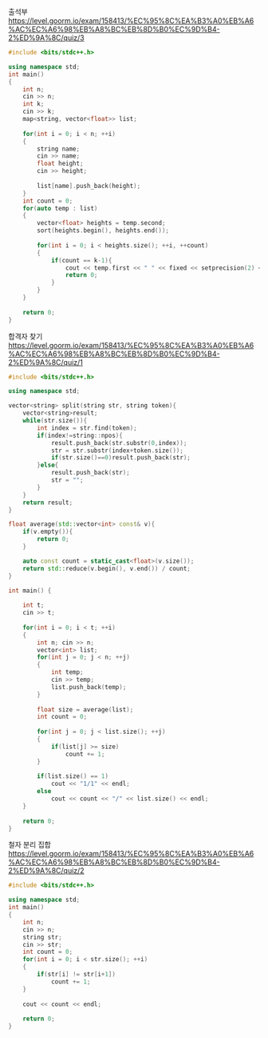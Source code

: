 출석부
https://level.goorm.io/exam/158413/%EC%95%8C%EA%B3%A0%EB%A6%AC%EC%A6%98%EB%A8%BC%EB%8D%B0%EC%9D%B4-2%ED%9A%8C/quiz/3
```cpp
#include <bits/stdc++.h>

using namespace std;
int main() 
{
	int n;
	cin >> n;
	int k;
	cin >> k;
	map<string, vector<float>> list;
	
	for(int i = 0; i < n; ++i)
	{
		string name;
		cin >> name;
		float height;
		cin >> height;
		
		list[name].push_back(height);
	}
	int count = 0;
	for(auto temp : list)
	{
		vector<float> heights = temp.second;
		sort(heights.begin(), heights.end());
		
		for(int i = 0; i < heights.size(); ++i, ++count)
		{
			if(count == k-1){
				cout << temp.first << " " << fixed << setprecision(2) << heights[i] << " " << endl;
				return 0;
			}
		}
	}
	
	return 0;
}
```

합격자 찾기
https://level.goorm.io/exam/158413/%EC%95%8C%EA%B3%A0%EB%A6%AC%EC%A6%98%EB%A8%BC%EB%8D%B0%EC%9D%B4-2%ED%9A%8C/quiz/1
```cpp
#include <bits/stdc++.h>

using namespace std;

vector<string> split(string str, string token){
    vector<string>result;
    while(str.size()){
        int index = str.find(token);
        if(index!=string::npos){
            result.push_back(str.substr(0,index));
            str = str.substr(index+token.size());
            if(str.size()==0)result.push_back(str);
        }else{
            result.push_back(str);
            str = "";
        }
    }
    return result;
}

float average(std::vector<int> const& v){
    if(v.empty()){
        return 0;
    }

    auto const count = static_cast<float>(v.size());
    return std::reduce(v.begin(), v.end()) / count;
}

int main() {
	
	int t;
	cin >> t;
	
	for(int i = 0; i < t; ++i)
	{
		int n; cin >> n;
		vector<int> list;
		for(int j = 0; j < n; ++j)
		{
			int temp;
			cin >> temp;
			list.push_back(temp);
		}
		
		float size = average(list);
		int count = 0;
		
		for(int j = 0; j < list.size(); ++j)
		{
			if(list[j] >= size)
				count += 1;
		}
		
		if(list.size() == 1)
			cout << "1/1" << endl;
		else
			cout << count << "/" << list.size() << endl;
	}
	
	return 0;
}
```

철자 분리 집합
https://level.goorm.io/exam/158413/%EC%95%8C%EA%B3%A0%EB%A6%AC%EC%A6%98%EB%A8%BC%EB%8D%B0%EC%9D%B4-2%ED%9A%8C/quiz/2
```cpp
#include <bits/stdc++.h>

using namespace std;
int main() 
{
	int n;
	cin >> n;
	string str;
	cin >> str;
	int count = 0;
	for(int i = 0; i < str.size(); ++i)
	{
		if(str[i] != str[i+1])
			count += 1;
	}
	
	cout << count << endl;
	
	return 0;
}
```
